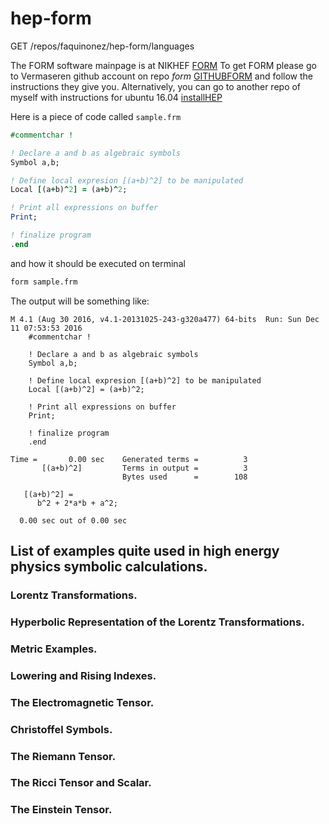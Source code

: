 # hep-form
GET /repos/faquinonez/hep-form/languages

The FORM software mainpage is at NIKHEF
[FORM](http://www.nikhef.nl/~form/)
To get FORM please go to Vermaseren github account on repo *form*
[GITHUBFORM](https://github.com/vermaseren/form)
and follow the instructions they give you. Alternatively, you can go to another repo of myself
with instructions for ubuntu 16.04
[installHEP](http://github.com/faquinonez/installHEP#install-formFORM)

Here is a piece of code called `sample.frm`
```fortran
#commentchar !

! Declare a and b as algebraic symbols 
Symbol a,b;

! Define local expresion [(a+b)^2] to be manipulated
Local [(a+b)^2] = (a+b)^2;

! Print all expressions on buffer
Print;

! finalize program
.end
```
and how it should be executed on terminal
```bash
form sample.frm
```
The output will be something like:
```
M 4.1 (Aug 30 2016, v4.1-20131025-243-g320a477) 64-bits  Run: Sun Dec 11 07:53:53 2016
    #commentchar !
    
    ! Declare a and b as algebraic symbols
    Symbol a,b;
    
    ! Define local expresion [(a+b)^2] to be manipulated
    Local [(a+b)^2] = (a+b)^2;
    
    ! Print all expressions on buffer
    Print;
    
    ! finalize program
    .end

Time =       0.00 sec    Generated terms =          3
       [(a+b)^2]         Terms in output =          3
                         Bytes used      =        108

   [(a+b)^2] =
      b^2 + 2*a*b + a^2;

  0.00 sec out of 0.00 sec
```

## List of examples quite used in high energy physics symbolic calculations.

### Lorentz Transformations.
### Hyperbolic Representation of the Lorentz Transformations.
### Metric Examples.
### Lowering and Rising Indexes.
### The Electromagnetic Tensor.
### Christoffel Symbols.
### The Riemann Tensor.
### The Ricci Tensor and Scalar.
### The Einstein Tensor.
